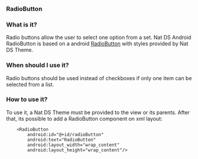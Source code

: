 ### RadioButton

### What is it?
Radio buttons allow the user to select one option from a set.
Nat DS Android RadioButton is based on a android [RadioButton](https://developer.android.com/reference/android/widget/RadioButton) with styles provided by Nat DS Theme.

### When should I use it?
Radio buttons should be used instead of checkboxes if only one item can be selected from a list.

### How to use it?
To use it, a Nat DS Theme must be provided to the view or its parents. After that, its possible to add a RadioButton component on xml layout:

```android
    <RadioButton
        android:id="@+id/radioButton"
        android:text="RadioButton"
        android:layout_width="wrap_content"
        android:layout_height="wrap_content"/>
```